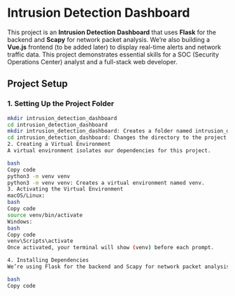 # Intrusion Detection Dashboard

This project is an **Intrusion Detection Dashboard** that uses **Flask** for the backend and **Scapy** for network packet analysis. We’re also building a **Vue.js** frontend (to be added later) to display real-time alerts and network traffic data. This project demonstrates essential skills for a SOC (Security Operations Center) analyst and a full-stack web developer.

## Project Setup

### 1. Setting Up the Project Folder
```bash
mkdir intrusion_detection_dashboard
cd intrusion_detection_dashboard
mkdir intrusion_detection_dashboard: Creates a folder named intrusion_detection_dashboard.
cd intrusion_detection_dashboard: Changes the directory to the project folder.
2. Creating a Virtual Environment
A virtual environment isolates our dependencies for this project.

bash
Copy code
python3 -m venv venv
python3 -m venv venv: Creates a virtual environment named venv.
3. Activating the Virtual Environment
macOS/Linux:
bash
Copy code
source venv/bin/activate
Windows:
bash
Copy code
venv\Scripts\activate
Once activated, your terminal will show (venv) before each prompt.

4. Installing Dependencies
We’re using Flask for the backend and Scapy for network packet analysis.

bash
Copy code
